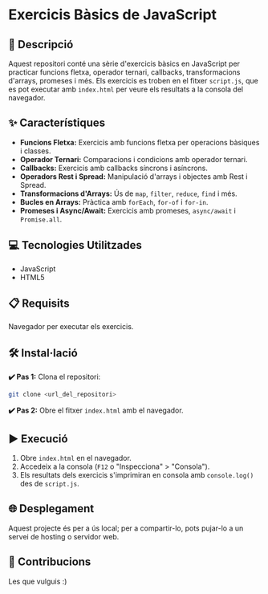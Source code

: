 # Exercicis Bàsics de JavaScript

## 📄 Descripció

Aquest repositori conté una sèrie d'exercicis bàsics en JavaScript per practicar funcions fletxa, operador ternari, callbacks, transformacions d'arrays, promeses i més. Els exercicis es troben en el fitxer `script.js`, que es pot executar amb `index.html` per veure els resultats a la consola del navegador.

## ✨ Característiques

- **Funcions Fletxa:** Exercicis amb funcions fletxa per operacions bàsiques i classes.
- **Operador Ternari:** Comparacions i condicions amb operador ternari.
- **Callbacks:** Exercicis amb callbacks síncrons i asíncrons.
- **Operadors Rest i Spread:** Manipulació d'arrays i objectes amb Rest i Spread.
- **Transformacions d'Arrays:** Ús de `map`, `filter`, `reduce`, `find` i més.
- **Bucles en Arrays:** Pràctica amb `forEach`, `for-of` i `for-in`.
- **Promeses i Async/Await:** Exercicis amb promeses, `async/await` i `Promise.all`.

## 💻 Tecnologies Utilitzades

- JavaScript
- HTML5

## 📋 Requisits

Navegador per executar els exercicis.

## 🛠️ Instal·lació

**✔️ Pas 1:** Clona el repositori:

```bash
git clone <url_del_repositori>
```

**✔️ Pas 2:** Obre el fitxer `index.html` amb el navegador.

## ▶️ Execució

1. Obre `index.html` en el navegador.
2. Accedeix a la consola (`F12` o "Inspecciona" > "Consola").
3. Els resultats dels exercicis s'imprimiran en consola amb `console.log()` des de `script.js`.

## 🌐 Desplegament

Aquest projecte és per a ús local; per a compartir-lo, pots pujar-lo a un servei de hosting o servidor web.

## 🤝 Contribucions

Les que vulguis :)
